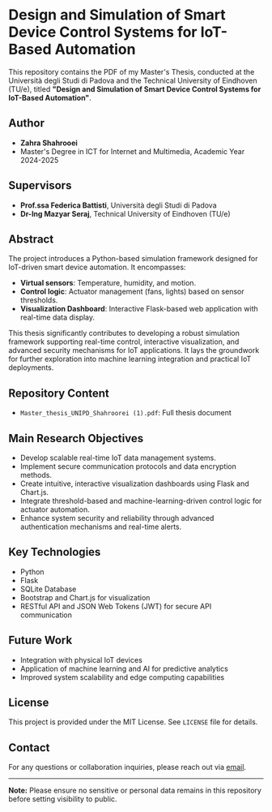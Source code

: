 # Design and Simulation of Smart Device Control Systems for IoT-Based Automation

This repository contains the PDF of my Master's Thesis, conducted at the Università degli Studi di Padova and the Technical University of Eindhoven (TU/e), titled **"Design and Simulation of Smart Device Control Systems for IoT-Based Automation"**.

## Author
- **Zahra Shahrooei**
- Master's Degree in ICT for Internet and Multimedia, Academic Year 2024-2025

## Supervisors
- **Prof.ssa Federica Battisti**, Università degli Studi di Padova
- **Dr-Ing Mazyar Seraj**, Technical University of Eindhoven (TU/e)

## Abstract
The project introduces a Python-based simulation framework designed for IoT-driven smart device automation. It encompasses:
- **Virtual sensors**: Temperature, humidity, and motion.
- **Control logic**: Actuator management (fans, lights) based on sensor thresholds.
- **Visualization Dashboard**: Interactive Flask-based web application with real-time data display.

This thesis significantly contributes to developing a robust simulation framework supporting real-time control, interactive visualization, and advanced security mechanisms for IoT applications. It lays the groundwork for further exploration into machine learning integration and practical IoT deployments.

## Repository Content
- `Master_thesis_UNIPD_Shahroorei (1).pdf`: Full thesis document

## Main Research Objectives
- Develop scalable real-time IoT data management systems.
- Implement secure communication protocols and data encryption methods.
- Create intuitive, interactive visualization dashboards using Flask and Chart.js.
- Integrate threshold-based and machine-learning-driven control logic for actuator automation.
- Enhance system security and reliability through advanced authentication mechanisms and real-time alerts.

## Key Technologies
- Python
- Flask
- SQLite Database
- Bootstrap and Chart.js for visualization
- RESTful API and JSON Web Tokens (JWT) for secure API communication

## Future Work
- Integration with physical IoT devices
- Application of machine learning and AI for predictive analytics
- Improved system scalability and edge computing capabilities

## License
This project is provided under the MIT License. See `LICENSE` file for details.

## Contact
For any questions or collaboration inquiries, please reach out via [email](mailto:your-email@example.com).

---

**Note:** Please ensure no sensitive or personal data remains in this repository before setting visibility to public.

